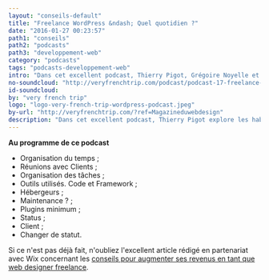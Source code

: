 ```yaml
---
layout: "conseils-default"
title: "Freelance WordPress &ndash; Quel quotidien ?"
date: "2016-01-27 00:23:57"
path1: "conseils"
path2: "podcasts"
path3: "developpement-web"
category: "podcasts"
tags: "podcasts-developpement-web"
intro: "Dans cet excellent podcast, Thierry Pigot, Grégoire Noyelle et iMath explorent les habitudes et les problématiques du quotidien de deux freelances français développant des sites Web WordPress. J'adore ce type de podcasts car c'est généralement avec eux que je découvre des nouveaux outils et des approches de travail exotiques. Ça fait du bien ! Un grand merci à Thierry pour sa suggestion. Très bon choix."
no-soundcloud: "http://veryfrenchtrip.com/podcast/podcast-17-freelance-wordpress-2/?ref=Magazineduwebdesign"
id-soundcloud:
by: "very french trip"
logo: "logo-very-french-trip-wordpress-podcast.jpeg"
by-url: "http://veryfrenchtrip.com/?ref=Magazineduwebdesign"
description: "Dans cet excellent podcast, Thierry Pigot explore les habitudes et les problématiques du quotidien de deux freelances français développant des sites Web WordPress."
---
```


**Au programme de ce podcast**

* Organisation du temps ;
* Réunions avec Clients ;
* Organisation des tâches ;
* Outils utilisés. Code et Framework ;
* Hébergeurs ;
* Maintenance ? ;
* Plugins minimum ;
* Status ;
* Client ;
* Changer de statut.

Si ce n'est pas déjà fait, n'oubliez l'excellent article rédigé en partenariat avec Wix concernant les [conseils pour augmenter ses revenus en tant que web designer freelance](http://www.magazineduwebdesign.com/conseils/guides/web-designer-freelance-6-conseils-pour-augmenter-vos-revenus/).
